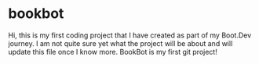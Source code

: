 # bookbot 
Hi, this is my first coding project that I have created as part of my Boot.Dev journey. I am not quite sure yet what the project will be about and will update this file once I know more. 
BookBot is my first git project!
